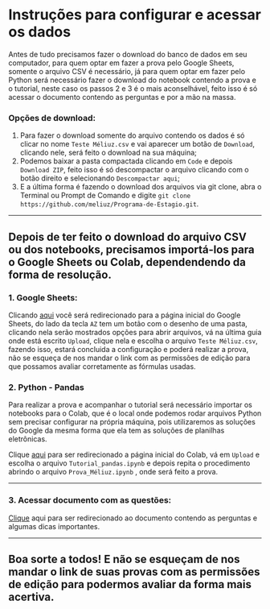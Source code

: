 # Instruções para configurar e acessar os dados

Antes de tudo precisamos fazer o download do banco de dados em seu computador, para quem optar em fazer a prova pelo Google Sheets, somente o arquivo CSV é necessário, já para quem optar em fazer pelo Python será necessário fazer o download do notebook contendo a prova e o tutorial, neste caso os passos 2 e 3 é o mais aconselhável, feito isso é só acessar o documento contendo as perguntas e por a mão na massa.

### Opções de download:

1. Para fazer o download somente do arquivo contendo os dados é só clicar no nome `Teste Méliuz.csv` e vai aparecer um botão de `Download`, clicando nele, será feito o download na sua máquina;
2. Podemos baixar a pasta compactada  clicando em `Code` e depois `Download ZIP`, feito isso é só descompactar o arquivo clicando com o botão direito e selecionando `Descompactar aqui`;
3. E a última forma é fazendo o download dos arquivos via git clone, abra o Terminal ou Prompt de Comando e digite `git clone https://github.com/meliuz/Programa-de-Estagio.git`.
---
**Depois de ter feito o download do arquivo CSV ou dos notebooks, precisamos importá-los para o Google Sheets ou Colab, dependendendo da forma de resolução.**
--

### 1. Google Sheets:

Clicando [aqui](https://docs.google.com/spreadsheets) você será redirecionado para a página inicial do Google Sheets, do lado da tecla `AZ` tem um botão com o desenho de uma pasta, clicando nela serão mostrados opções para abrir arquivos, vá na última guia onde está escrito `Upload`, clique nela e escolha o arquivo `Teste Méliuz.csv`, fazendo isso, estará concluida a configuração e poderá realizar a prova, não se esqueça de nos mandar o link com as permissões de edição para que possamos avaliar corretamente as fórmulas usadas.

### 2. Python - Pandas

Para realizar a prova e acompanhar o tutorial será necessário importar os notebooks para o Colab, que é o local onde podemos rodar arquivos Python sem precisar configurar na própria máquina, pois utilizaremos as soluções do Google da mesma forma que ela tem as soluções de planilhas eletrônicas.

Clique [aqui](https://colab.research.google.com/) para ser redirecionado a página inicial do Colab, vá em `Upload` e escolha o arquivo `Tutorial_pandas.ipynb` e depois repita o procedimento abrindo o arquivo `Prova_Méliuz.ipynb` , onde será feito a prova. 

---

### 3. Acessar documento com as questões:

[Clique](https://github.com/Crystian7/Programa-de-Estagio/blob/4decbb47cd99086fce92aebe42212c9be56e17c2/Aprendendo%20Google%20Sheets%20e%20Pandas%20na%20Ra%C3%A7a.md) aqui para ser redirecionado ao documento contendo as perguntas e algumas dicas importantes.

---

## Boa sorte a todos! E não se esqueçam de nos mandar o link de suas provas com as permissões de edição para podermos avaliar da forma mais acertiva. 




